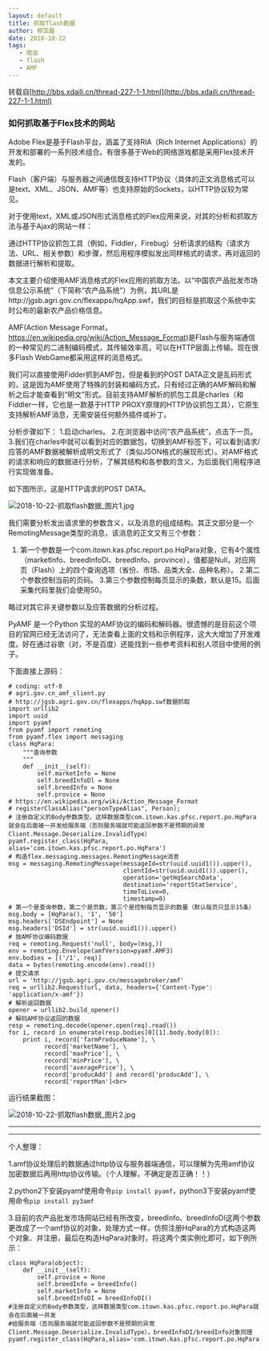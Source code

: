 ```yaml
---
layout: default
title: 抓取flash数据
author: 穆亚磊
date: 2018-10-22
tags:
   - 爬虫
   - flash 
   - AMF 
---
```


转载自[http://bbs.xdaili.cn/thread-227-1-1.html](http://bbs.xdaili.cn/thread-227-1-1.html)


###                                             如何抓取基于Flex技术的网站
Adobe Flex是基于Flash平台，涵盖了支持RIA（Rich Internet Applications）的开发和部署的一系列技术组合。有很多基于Web的网络游戏都是采用Flex技术开发的。

Flash（客户端）与服务器之间通信既支持HTTP协议（具体的正文消息格式可以是text、XML、JSON、AMF等）也支持原始的Sockets，以HTTP协议较为常见。

对于使用text，XML或JSON形式消息格式的Flex应用来说，对其的分析和抓取方法与基于Ajax的网站一样：

通过HTTP协议抓包工具（例如，Fiddler，Firebug）分析请求的结构（请求方法、URL、相关参数）和步骤，然后用程序模拟发出同样格式的请求，再对返回的数据进行解析和提取。

本文主要介绍使用AMF消息格式的Flex应用的抓取方法。以“中国农产品批发市场信息公示系统”（下简称“农产品系统”）为例，其URL是http://jgsb.agri.gov.cn/flexapps/hqApp.swf，我们的目标是抓取这个系统中实时公布的最新农产品价格信息。

AMF(Action Message Format，https://en.wikipedia.org/wiki/Action_Message_Format)是Flash与服务端通信的一种常见的二进制编码模式，其传输效率高，可以在HTTP层面上传输。现在很多Flash WebGame都采用这样的消息格式。

我们可以直接使用Fidder抓到AMF包，但是看到的POST DATA正文是乱码形式的，这是因为AMF使用了特殊的封装和编码方式，只有经过正确的AMF解码和解析之后才能查看到“明文”形式。目前支持AMF解析的抓包工具是charles（和Fiddler一样，它也是一款基于HTTP PROXY原理的HTTP协议抓包工具），它原生支持解析AMF消息，无需安装任何额外插件或补丁。

分析步骤如下：
1.启动charles。
2.在浏览器中访问“农产品系统”，点击下一页。
3.我们在charles中就可以看到对应的数据包，切换到AMF标签下，可以看到请求/应答的AMF数据被解析成明文形式了（类似JSON格式的展现形式）。对AMF格式的请求和响应的数据进行分析，了解其结构和各参数的含义，为后面我们用程序进行实现做准备。

如下图所示，这是HTTP请求的POST DATA。

![2018-10-22-抓取flash数据_图片1.jpg](https://github.com/muyalei/muyalei.github.io/blob/gh-pages/img/2018-10-22-%E6%8A%93%E5%8F%96flash%E6%95%B0%E6%8D%AE_%E5%9B%BE%E7%89%871.jpg)

我们需要分析发出请求里的参数含义，以及消息的组成结构。其正文部分是一个RemotingMessage类型的消息，该消息的正文又有三个参数：

1. 第一个参数是一个com.itown.kas.pfsc.report.po.HqPara对象，它有4个属性（marketInfo、breedInfoDl、breedInfo、province），值都是Null，对应网页（Flash）上的四个查询选项（省份、市场、品类大全、品种名称）。
2.第二个参数控制当前的页码。
3.第三个参数控制每页显示的条数，默认是15。后面采集代码里我们会使用50。

略过对其它非关键参数以及应答数据的分析过程。

PyAMF 是一个Python 实现的AMF协议的编码和解码器。很遗憾的是目前这个项目的官网已经无法访问了，无法查看上面的文档和示例程序，这大大增加了开发难度。好在通过谷歌（对，不是百度）还能找到一些参考资料和别人项目中使用的例子。

下面直接上源码：
```
# coding: utf-8
# agri.gov.cn_amf_client.py
# http://jgsb.agri.gov.cn/flexapps/hqApp.swf数据抓取
import urllib2
import uuid
import pyamf
from pyamf import remoting
from pyamf.flex import messaging
class HqPara:
    """查询参数
    """
    def __init__(self):
        self.marketInfo = None
        self.breedInfoDl = None
        self.breedInfo = None
        self.provice = None
# https://en.wikipedia.org/wiki/Action_Message_Format
# registerClassAlias("personTypeAlias", Person);
# 注册自定义的Body参数类型，这样数据类型com.itown.kas.pfsc.report.po.HqPara就会在后面被一并发给服务端（否则服务端就可能返回参数不是预期的异常Client.Message.Deserialize.InvalidType）
pyamf.register_class(HqPara, alias='com.itown.kas.pfsc.report.po.HqPara')
# 构造flex.messaging.messages.RemotingMessage消息
msg = messaging.RemotingMessage(messageId=str(uuid.uuid1()).upper(),
                                clientId=str(uuid.uuid1()).upper(),
                                operation='getHqSearchData',
                                destination='reportStatService',
                                timeToLive=0,
                                timestamp=0)
# 第一个是查询参数，第二个是页数，第三个是控制每页显示的数量（默认每页只显示15条）
msg.body = [HqPara(), '1', '50']
msg.headers['DSEndpoint'] = None
msg.headers['DSId'] = str(uuid.uuid1()).upper()
# 按AMF协议编码数据
req = remoting.Request('null', body=(msg,))
env = remoting.Envelope(amfVersion=pyamf.AMF3)
env.bodies = [('/1', req)]
data = bytes(remoting.encode(env).read())
# 提交请求
url = 'http://jgsb.agri.gov.cn/messagebroker/amf'
req = urllib2.Request(url, data, headers={'Content-Type': 'application/x-amf'})
# 解析返回数据
opener = urllib2.build_opener()
# 解码AMF协议返回的数据
resp = remoting.decode(opener.open(req).read())
for i, record in enumerate(resp.bodies[0][1].body.body[0]):
    print i, record['farmProduceName'], \
          record['marketName'], \
          record['maxPrice'], \
          record['minPrice'], \
          record['averagePrice'], \
          record['producAdd'] and record['producAdd'], \
          record['reportMan']<br>
```

运行结果截图：

![2018-10-22-抓取flash数据_图片2.jpg](https://github.com/muyalei/muyalei.github.io/blob/gh-pages/img/2018-10-22-%E6%8A%93%E5%8F%96flash%E6%95%B0%E6%8D%AE_%E5%9B%BE%E7%89%872.jpg)

---
***

个人整理：

1.amf协议处理后的数据通过http协议与服务器端通信，可以理解为先用amf协议加密数据后再用http协议传输。（个人理解，不确定是否正确！！）

2.python2下安装pyamf使用命令`pip install pyamf`，python3下安装pyamf使用命令`pip install py3amf`

3.目前的农产品批发市场网站已经有所改变，breedInfo、breedInfoDI这两个参数更改成了一个amf协议的对象，处理方式一样，仿照注册HqPara的方式构造这两个对象、并注册，最后在构造HqPara对象时，将这两个类实例化即可，如下例所示：
```
class HqPara(object):
    def __init__(self):
        self.provice = None
        self.breedInfo = breedInfo()
        self.marketInfo = None
        self.breedInfoDI = breedInfoDI()
#注册自定义的Body参数类型，这样数据类型com.itown.kas.pfsc.report.po.HqPara就会在后面被一并发
#给服务端（否则服务端就可能返回参数不是预期的异常Client.Message.Deserialize.InvalidType），breedInfoDI/breedInfo对象同理
pyamf.register_class(HqPara,alias='com.itown.kas.pfsc.report.po.HqPara')
```



